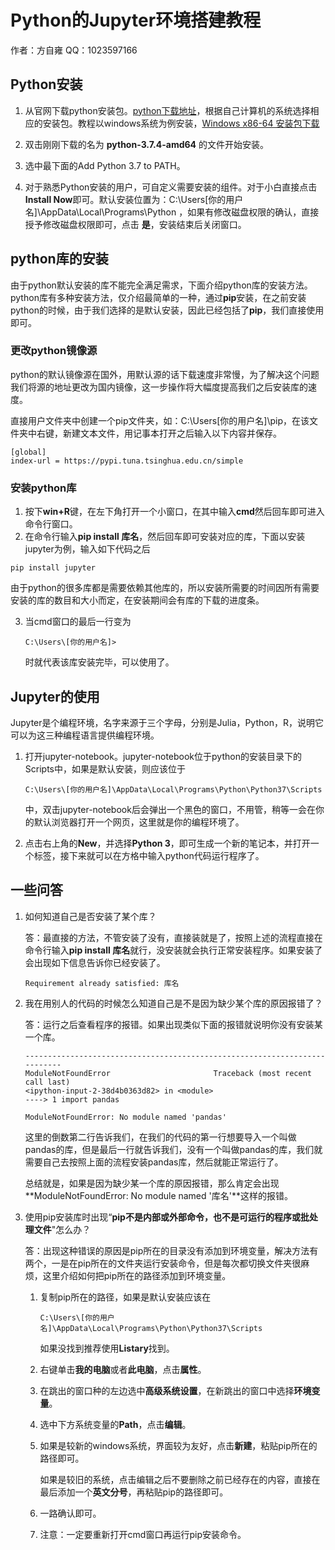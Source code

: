 # Python的Jupyter环境搭建教程

作者：方自雍  QQ：1023597166

## Python安装

1. 从官网下载python安装包。[python下载地址](https://www.python.org/downloads/)，根据自己计算机的系统选择相应的安装包。教程以windows系统为例安装，[Windows x86-64 安装包下载](https://www.python.org/ftp/python/3.7.4/python-3.7.4-amd64.exe)
2. 双击刚刚下载的名为 **python-3.7.4-amd64** 的文件开始安装。

3. 选中最下面的Add Python 3.7 to PATH。
4. 对于熟悉Python安装的用户，可自定义需要安装的组件。对于小白直接点击**Install Now**即可。默认安装位置为：C:\Users\[你的用户名]\AppData\Local\Programs\Python ，如果有修改磁盘权限的确认，直接授予修改磁盘权限即可，点击 **是**，安装结束后关闭窗口。

## python库的安装

由于python默认安装的库不能完全满足需求，下面介绍python库的安装方法。python库有多种安装方法，仅介绍最简单的一种，通过**pip**安装，在之前安装python的时候，由于我们选择的是默认安装，因此已经包括了**pip**，我们直接使用即可。

### 更改python镜像源

python的默认镜像源在国外，用默认源的话下载速度非常慢，为了解决这个问题我们将源的地址更改为国内镜像，这一步操作将大幅度提高我们之后安装库的速度。

直接用户文件夹中创建一个pip文件夹，如：C:\Users\[你的用户名]\pip，在该文件夹中右键，新建文本文件，用记事本打开之后输入以下内容并保存。

```
[global]
index-url = https://pypi.tuna.tsinghua.edu.cn/simple
```

### 安装python库

1. 按下**win+R**键，在左下角打开一个小窗口，在其中输入**cmd**然后回车即可进入命令行窗口。
2. 在命令行输入**pip install 库名**，然后回车即可安装对应的库，下面以安装jupyter为例，输入如下代码之后

```
pip install jupyter
```

​		由于python的很多库都是需要依赖其他库的，所以安装所需要的时间因所有需要安装的库的数目和大小而定，在安装期间会有库的下载的进度条。

3. 当cmd窗口的最后一行变为

   ```
   C:\Users\[你的用户名]>
   ```

   时就代表该库安装完毕，可以使用了。

## Jupyter的使用

Jupyter是个编程环境，名字来源于三个字母，分别是Julia，Python，R，说明它可以为这三种编程语言提供编程环境。

1. 打开jupyter-notebook。jupyter-notebook位于python的安装目录下的Scripts中，如果是默认安装，则应该位于

   ```
   C:\Users\[你的用户名]\AppData\Local\Programs\Python\Python37\Scripts
   ```

   中，双击jupyter-notebook后会弹出一个黑色的窗口，不用管，稍等一会在你的默认浏览器打开一个网页，这里就是你的编程环境了。

2. 点击右上角的**New**，并选择**Python 3**，即可生成一个新的笔记本，并打开一个标签，接下来就可以在方格中输入python代码运行程序了。



## 一些问答

1. 如何知道自己是否安装了某个库？

   答：最直接的方法，不管安装了没有，直接装就是了，按照上述的流程直接在命令行输入**pip install 库名**就行，没安装就会执行正常安装程序。如果安装了会出现如下信息告诉你已经安装了。

   ```
   Requirement already satisfied: 库名
   ```

2. 我在用别人的代码的时候怎么知道自己是不是因为缺少某个库的原因报错了？

   答：运行之后查看程序的报错。如果出现类似下面的报错就说明你没有安装某一个库。

   ```
   ---------------------------------------------------------------------------
   ModuleNotFoundError                       Traceback (most recent call last)
   <ipython-input-2-38d4b0363d82> in <module>
   ----> 1 import pandas
   
   ModuleNotFoundError: No module named 'pandas'
   ```

   这里的倒数第二行告诉我们，在我们的代码的第一行想要导入一个叫做pandas的库，但是最后一行就告诉我们，没有一个叫做pandas的库，我们就需要自己去按照上面的流程安装pandas库，然后就能正常运行了。

   总结就是，如果是因为缺少某一个库的原因报错，那么肯定会出现**ModuleNotFoundError: No module named '库名'**这样的报错。

3. 使用pip安装库时出现“**pip不是内部或外部命令，也不是可运行的程序或批处理文件**"怎么办？

   答：出现这种错误的原因是pip所在的目录没有添加到环境变量，解决方法有两个，一是在pip所在的文件夹运行安装命令，但是每次都切换文件夹很麻烦，这里介绍如何把pip所在的路径添加到环境变量。

   1. 复制pip所在的路径，如果是默认安装应该在

      ```
      C:\Users\[你的用户名]\AppData\Local\Programs\Python\Python37\Scripts
      ```

      如果没找到推荐使用**Listary**找到。

   2. 右键单击**我的电脑**或者**此电脑**，点击**属性**。

   3. 在跳出的窗口种的左边选中**高级系统设置**，在新跳出的窗口中选择**环境变量**。

   4. 选中下方系统变量的**Path**，点击**编辑**。

   5. 如果是较新的windows系统，界面较为友好，点击**新建**，粘贴pip所在的路径即可。

      如果是较旧的系统，点击编辑之后不要删除之前已经存在的内容，直接在最后添加一个**英文分号**，再粘贴pip的路径即可。

   6. 一路确认即可。
   
   7. 注意：一定要重新打开cmd窗口再运行pip安装命令。